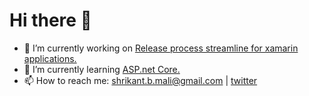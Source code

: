 # Hi there 👋

- 🔭 I’m currently working on  [Release process streamline for xamarin applications.](https://github.com/shrikantbmali/gitrelease)
- 🌱 I’m currently learning [ASP.net Core.](https://github.com/dotnet/aspnetcore)
- 📫 How to reach me: shrikant.b.mali@gmail.com | [twitter](https://twitter.com/shribmali)

